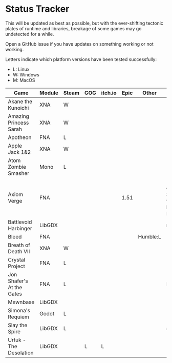 # Status Tracker

This will be updated as best as possible, but with the ever-shifting tectonic plates of runtime and libraries, breakage of some games may go undetected for a while.

Open a GitHub issue if you have updates on something working or not working.

Letters indicate which platform versions have been tested successfully:

* L: Linux
* W: Windows
* M: MacOS

|Game			|Module	|Steam	|GOG	|itch.io|Epic	|Other	|Comments	|
|-----------------------|-------|-------|-------|-------|-------|-------|---------------|
|Akane the Kunoichi	|XNA	|W	|	|	|	|	|		|
|Amazing Princess Sarah	|XNA	|W	|	|	|	|	|		|
|Apotheon		|FNA	|L	|	|	|	|	|		|
|Apple Jack 1&2		|XNA	|W	|	|	|	|	|		|
|Atom Zombie Smasher	|Mono	|L
|Axiom Verge		|FNA	|	|	|	|1.51	|	|1.51 dies on exit; 1.54 on Steam works with fnaify, but not IndieRunner	|
|Battlevoid Harbinger	|LibGDX	|	|	|	|	|	|no audio	|
|Bleed			|FNA	|	|	|	|	|Humble:L|		|
|Breath of Death VII	|XNA	|W	|	|	|	|	|		|
|Crystal Project	|FNA	|L	|	|	|	|	|		|
|Jon Shafer's At the Gates|FNA	|L	|	|	|	|	|FNA 22.1	|
|Mewnbase		|LibGDX	|	|	|	|	|	|		|
|Simona's Requiem	|Godot	|L	|	|	|	|	|		|
|Slay the Spire		|LibGDX	|L	|	|	|	|	|steamworks4j	|
|Urtuk - The Desolation	|LibGDX	|	|L	|L	|	|	|		|
